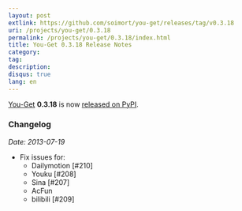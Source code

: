 ```yaml
---
layout: post
extlink: https://github.com/soimort/you-get/releases/tag/v0.3.18
uri: /projects/you-get/0.3.18
permalink: /projects/you-get/0.3.18/index.html
title: You-Get 0.3.18 Release Notes
category:
tag:
description:
disqus: true
lang: en
---
```


[You-Get](http://www.soimort.org/you-get) __0.3.18__ is now [released on PyPI](http://pypi.python.org/pypi/you-get/0.3.18).

### Changelog

*Date: 2013-07-19*

* Fix issues for:
    - Dailymotion [#210]
    - Youku [#208]
    - Sina [#207]
    - AcFun
    - bilibili [#209]
